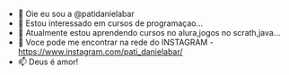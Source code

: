 - 👋 Oie eu sou a @patidanielabar
- 👀 Estou interessado em cursos de programaçao...
- 🌱 Atualmente estou aprendendo cursos no alura,jogos no scrath,java...
- 💞️ Voce pode me encontrar na rede do INSTAGRAM - https://www.instagram.com/pati_danielabar/
- 📫 Deus é amor!

<!---
patidanielabar/patidanielabar is a ✨ special ✨ repository because its `README.md` (this file) appears on your GitHub profile.
You can click the Preview link to take a look at your changes.
--->
